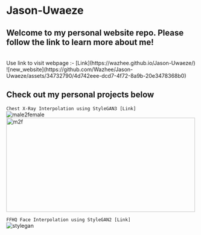 # Jason-Uwaeze
## Welcome to my personal website repo. Please follow the link to learn more about me!
<br>
Use link to visit webpage :- [Link](https://wazhee.github.io/Jason-Uwaeze/)
<br>
![new_website](https://github.com/Wazhee/Jason-Uwaeze/assets/34732790/4d742eee-dcd7-4f72-8a9b-20e3478368b0)

## Check out my personal projects below
```Chest X-Ray Interpolation using StyleGAN3 [Link]``` 
<br>
![male2female](https://github.com/user-attachments/assets/34a72a22-a4c1-47d9-80ce-0639d8242fc0)
<img height="250" width="500" alt="m2f" src="https://github.com/user-attachments/assets/a35f516d-b86c-4bb7-a74b-a97c295fcd4d">

```FFHQ Face Interpolation using StyleGAN2 [Link]``` 
<br>
![stylegan](https://github.com/user-attachments/assets/a357bff0-3f4d-4742-a3fc-b70837278549)
